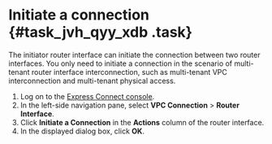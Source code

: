 # Initiate a connection {#task_jvh_qyy_xdb .task}

The initiator router interface can initiate the connection between two router interfaces. You only need to initiate a connection in the scenario of multi-tenant router interface interconnection, such as multi-tenant VPC interconnection and multi-tenant physical access.

1.  Log on to the [Express Connect console](https://partners-intl.aliyun.com/login-required#/ri). 
2.  In the left-side navigation pane, select **VPC Connection** \> **Router Interface**. 
3.  Click **Initiate a Connection** in the **Actions** column of the router interface. 
4.  In the displayed dialog box, click **OK**. 

